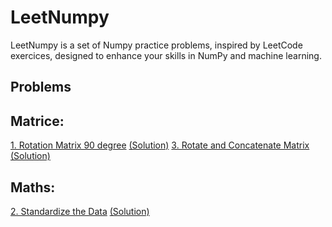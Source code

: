 # LeetNumpy
LeetNumpy is a set of Numpy practice problems, inspired by LeetCode exercices, designed to enhance your skills in NumPy and machine learning.

## Problems

## Matrice:
[1. Rotation Matrix 90 degree](https://github.com/xav-nal/LeetNumpy/blob/main/1_rotation_matrix_90.ipynb) [(Solution)](https://github.com/xav-nal/LeetNumpy/blob/main/solutions/rotation_matrix_90.py) 
[3. Rotate and Concatenate Matrix](https://github.com/xav-nal/LeetNumpy/blob/main/3_rotation_and_concatenate.ipynb) [(Solution)](https://github.com/xav-nal/LeetNumpy/blob/main/solutions/rotation_and_concatenate.py) 

 

## Maths:
[2. Standardize the Data](https://github.com/xav-nal/LeetNumpy/blob/main/2_standardize_data.ipynb) [(Solution)](https://github.com/xav-nal/LeetNumpy/blob/main/solutions/standardize_data.py) 
